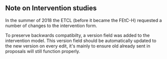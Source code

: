 ## Note on Intervention studies

In the summer of 2018 the ETCL (before it became the FEtC-H) requested a number of changes to the intervention form. 

To preserve backwards compatibilty, a version field was added to the intervention model. This version field should be 
automatically updated to the new version on every edit, it's mainly to ensure old already sent in proposals will still 
function properly. 

